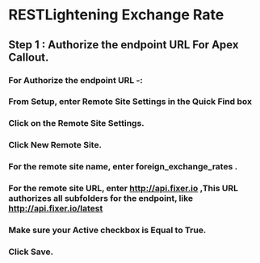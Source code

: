 # RESTLightening Exchange Rate

## Step 1 :  Authorize the endpoint URL For Apex Callout.

### For Authorize the endpoint URL -:

### From Setup, enter Remote Site Settings in the Quick Find box

### Click on the Remote Site Settings.

### Click New Remote Site.

### For the remote site name, enter foreign_exchange_rates .

### For the remote site URL, enter http://api.fixer.io  ,This URL authorizes all subfolders for the endpoint, like http://api.fixer.io/latest

### Make sure your Active checkbox is Equal to True.

### Click Save.
